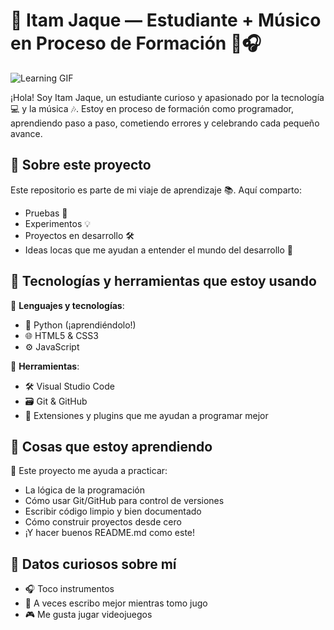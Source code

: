 # 🌟 Itam Jaque — Estudiante + Músico en Proceso de Formación 🚀🎧

![Learning GIF](https://media.giphy.com/media/L8K62iTDkzGX6/giphy.gif)

¡Hola! Soy Itam Jaque, un estudiante curioso y apasionado por la tecnología 💻 y la música 🎶. Estoy en proceso de formación como programador, aprendiendo paso a paso, cometiendo errores y celebrando cada pequeño avance.

## 🧠 Sobre este proyecto
Este repositorio es parte de mi viaje de aprendizaje 📚. Aquí comparto:

- Pruebas 🧪  
- Experimentos 💡  
- Proyectos en desarrollo 🛠️  
- Ideas locas que me ayudan a entender el mundo del desarrollo 💭  

## 🧰 Tecnologías y herramientas que estoy usando

🔹 **Lenguajes y tecnologías**:

- 🐍 Python  (¡aprendiéndolo!)
- 🌐 HTML5 & CSS3  
- ⚙️ JavaScript  

🔹 **Herramientas**:

- 🛠️ Visual Studio Code  
- 🗃️ Git & GitHub  
- 🧩 Extensiones y plugins que me ayudan a programar mejor  

## 🚧 Cosas que estoy aprendiendo

🧪 Este proyecto me ayuda a practicar:

- La lógica de la programación  
- Cómo usar Git/GitHub para control de versiones  
- Escribir código limpio y bien documentado  
- Cómo construir proyectos desde cero  
- ¡Y hacer buenos README.md como este!  

## 🎉 Datos curiosos sobre mí

- 🎧 Toco instrumentos  
- 🧃 A veces escribo mejor mientras tomo jugo  
- 🎮 Me gusta jugar videojuegos  

